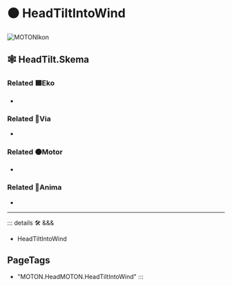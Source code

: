 # 🟠 <motor>HeadTiltIntoWind</motor>

![MOTONIkon](/Ikon/Motor_Ikon.png)

## 🕸 HeadTilt.Skema

### Related 🟩<ekos>Eko</ekos>

-

### Related 🔻<via>Via</via>

-

### Related 🟠<motor>Motor</motor>

-

### Related 💜<anima>Anima</anima>

-

---

<!-- =================================================== -->
<!-- =================================================== -->
<!-- =================================================== -->
<!-- =================================================== -->
<!-- =================================================== -->
::: details 🛠 <dev>&&&</dev>

- HeadTiltIntoWind

<h2>PageTags</h2>

- "MOTON.HeadMOTON.HeadTiltIntoWind"
:::

